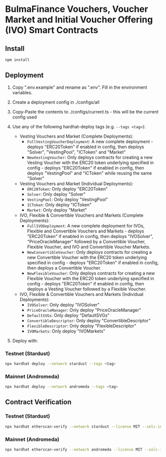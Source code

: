 # BulmaFinance Vouchers, Voucher Market and Initial Voucher Offering (IVO) Smart Contracts
## Install

```bash
npm install
```

## Deployment
1. Copy ".env.example" and rename as ".env". Fill in the environment variables. 
2. Create a deployment config in ./configs/all
3. Copy-Paste the contents to ./configs/current.ts - this will be the current config used
4. Use any of the following hardhat-deploy tags (e.g. ```--tags <tag>```):
    - Vesting Vouchers and Market (Complete Deployments):
        - ```FullVestingVoucherDeployment```: A new complete deployment - deploys "ERC20Token" if enabled in config, then deploys "Solver", "VestingPool", "ICToken" and "Market"
        - ```NewVestingVoucher```: Only deploys contracts for creating a new Vesting Voucher with the ERC20 token underlying specified in config - deploys "ERC20Token" if enabled in config, then deploys "VestingPool" and "ICToken" while reusing the same "Solver"
    - Vesting Vouchers and Market (Individual Deployments):
        - ```ERC20Token```: Only deploy "ERC20Token"
        - ```Solver```: Only deploy "Solver"
        - ```VestingPool```: Only deploy "VestingPool" 
        - ```ICToken```: Only deploy "ICToken" 
        - ```Market```: Only deploy "Market"
    - IVO, Flexible & Convertible Vouchers and Markets (Complete Deployments):
        - ```FullIVODeployment```: A new complete deployment for IVOs, Flexible and Convertible Vouchers and Markets - deploys "ERC20Token" if enabled in config, then deploys "IVOSolver", "PriceOracleManager" followed by a Convertible Voucher, Flexible Voucher, and IVO and Convertible Voucher Markets.
        - ```NewConvertibleVoucher```: Only deploys contracts for creating a new Convertible Voucher with the ERC20 token underlying specified in config - deploys "ERC20Token" if enabled in config, then deploys a Convertible Voucher.
        - ```NewFlexibleVoucher```: Only deploys contracts for creating a new Flexible Voucher with the ERC20 token underlying specified in config - deploys "ERC20Token" if enabled in config, then deploys a Vesting Voucher followed by a Flexible Voucher.
    - IVO, Flexible & Convertible Vouchers and Markets (Individual Deployments):
        - ```IVOSolver```: Only deploy "IVOSolver"
        - ```PriceOracleManager```: Only deploy "PriceOracleManager"
        - ```DefaultSVGs```: Only deploy "DefaultSVGs" 
        - ```ConvertibleDescriptor```: Only deploy "ConvertibleDescriptor" 
        - ```FlexibleDescriptor```: Only deploy "FlexibleDescriptor"
        - ```IVOMarkets```: Only deploy "IVOMarkets"

4. Deploy with: 
### Testnet (Stardust)
```bash
npx hardhat deploy --network stardust --tags <tag>
```

### Mainnet (Andromeda)
```bash
npx hardhat deploy --network andromeda --tags <tag>
```

## Contract Verification
### Testnet (Stardust)
```bash
npx hardhat etherscan-verify --network stardust --license MIT --solc-input
```

### Mainnet (Andromeda)
```bash
npx hardhat etherscan-verify --network andromeda --license MIT --solc-input
```